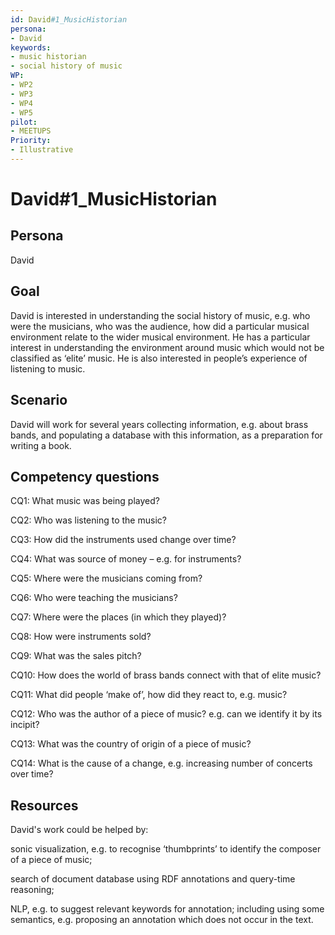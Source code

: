```yaml
---
id: David#1_MusicHistorian
persona: 
- David
keywords: 
- music historian
- social history of music
WP:
- WP2
- WP3
- WP4
- WP5
pilot:
- MEETUPS
Priority:
- Illustrative
---
```

# David#1_MusicHistorian

## Persona
David

## Goal
David is interested in understanding the social history of music, e.g. who were the musicians, who was the audience, how did a particular musical environment relate to the wider musical environment.  He has a particular interest in understanding the environment around music which would not be classified as ‘elite’ music.  He is also interested in people’s experience of listening to music.

## Scenario  
David will work for several years collecting information, e.g. about brass bands, and populating a database with this information, as a preparation for writing a book.

## Competency questions 

CQ1: What music was being played?

CQ2: Who was listening to the music?

CQ3: How did the instruments used change over time?

CQ4: What was source of money – e.g. for instruments?

CQ5: Where were the musicians coming from?

CQ6: Who were teaching the musicians?

CQ7: Where were the places (in which they played)?

CQ8: How were instruments sold?

CQ9: What was the sales pitch?

CQ10: How does the world of brass bands connect with that of elite music?

CQ11: What did people ‘make of’, how  did they react to, e.g. music?

CQ12: Who was the author of a piece of music?
e.g. can we identify it by its incipit?

CQ13: What was the country of origin of a piece of music?

CQ14: What is the cause of a change, e.g. increasing number of concerts over time?


## Resources
David's work could be helped by:

sonic visualization, e.g. to recognise ‘thumbprints’ to identify the composer of a piece of music;

search of document database using RDF annotations and query-time reasoning;

NLP, e.g. to suggest relevant keywords for annotation; including using some semantics, e.g. proposing an annotation which does not occur in the text.

